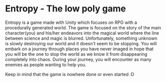 # Entropy - The low poly game
Entropy is a game made with Unity which focuses on RPG with a procedurally generated world.
The game is focused on the story of the main character(you) and his/her endeavors into the magical world where the line between science and magic is blurred.
Unfortunately, something unknown is slowly destroying our world and it doesn't seem to be stopping.
You will embark on a journey through places you have never imaged in hope that you will be the one to stop the world as we know it from disappearing completely into chaos.
During your journey, you will encounter as many enemies as people wanting to help you. 

Keep in mind that the game is nowhere done or even started :D 
